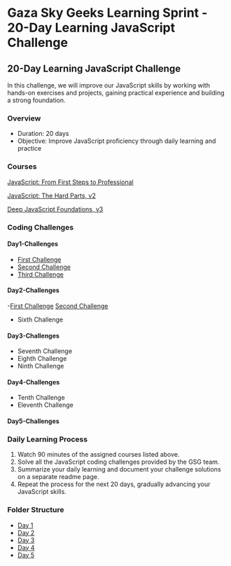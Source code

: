 # Gaza Sky Geeks Learning Sprint - 20-Day Learning JavaScript Challenge

## 20-Day Learning JavaScript Challenge

In this challenge, we will improve our JavaScript skills by working with hands-on exercises and projects, gaining practical experience and building a strong foundation.

### Overview
- Duration: 20 days
- Objective: Improve JavaScript proficiency through daily learning and practice

### Courses
[JavaScript: From First Steps to Professional](https://frontendmasters.com/courses/javascript-first-steps/)

[JavaScript: The Hard Parts, v2](https://frontendmasters.com/courses/javascript-hard-parts-v2/)

[Deep JavaScript Foundations, v3](https://frontendmasters.com/courses/deep-javascript-v3/)


### Coding Challenges
#### Day1-Challenges
 - [First Challenge](https://www.freecodecamp.org/learn/javascript-algorithms-and-data-structures/basic-javascript/compound-assignment-with-augmented-multiplication)
- [Second Challenge](https://www.freecodecamp.org/learn/javascript-algorithms-and-data-structures/basic-javascript/compound-assignment-with-augmented-multiplication)
- [Third Challenge](https://www.freecodecamp.org/learn/javascript-algorithms-and-data-structures/basic-javascript/use-bracket-notation-to-find-the-nth-to-last-character-in-a-string)

#### Day2-Challenges
-[First Challenge](https://www.freecodecamp.org/learn/javascript-algorithms-and-data-structures/basic-javascript/profile-lookup)
[Second Challenge](https://www.freecodecamp.org/learn/javascript-algorithms-and-data-structures/basic-data-structures/copy-array-items-using-slice)
- Sixth Challenge
#### Day3-Challenges
- Seventh Challenge
- Eighth Challenge
- Ninth Challenge
#### Day4-Challenges
- Tenth Challenge
- Eleventh Challenge
#### Day5-Challenges

### Daily Learning Process
1. Watch 90 minutes of the assigned courses listed above.
2. Solve all the JavaScript coding challenges provided by the GSG team.
3. Summarize your daily learning and document your challenge solutions on a separate readme page.
4. Repeat the process for the next 20 days, gradually advancing your JavaScript skills.

### Folder Structure
- [Day 1](https://github.com/AyaAbuAli20/Mastering-JavaScript-in-20-Days/blob/main/Day1.md)
- [Day 2](https://github.com/AyaAbuAli20/Mastering-JavaScript-in-20-Days/blob/main/Day2.md)
- [Day 3](https://github.com/AyaAbuAli20/Mastering-JavaScript-in-20-Days/blob/main/Day3.md)
- [Day 4](https://github.com/AyaAbuAli20/Mastering-JavaScript-in-20-Days/blob/main/Day4.md)
- [Day 5](https://github.com/AyaAbuAli20/Mastering-JavaScript-in-20-Days/blob/main/Day5.md)

